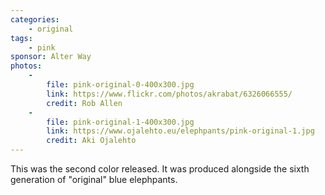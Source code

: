 ```yaml
---
categories:
    - original
tags:
    - pink
sponsor: Alter Way
photos:
    -
        file: pink-original-0-400x300.jpg
        link: https://www.flickr.com/photos/akrabat/6326066555/
        credit: Rob Allen
    -
        file: pink-original-1-400x300.jpg
        link: https://www.ojalehto.eu/elephpants/pink-original-1.jpg
        credit: Aki Ojalehto
---
```

This was the second color released. It was produced alongside the sixth generation of "original" blue elephpants.